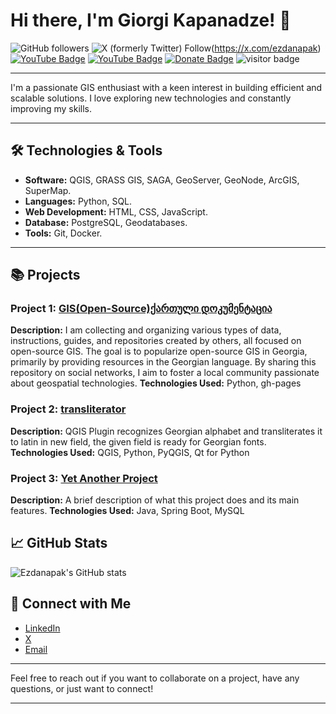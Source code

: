 # Hi there, I'm Giorgi Kapanadze! 👋

![GitHub followers](https://img.shields.io/github/followers/ezdanapak)
![X (formerly Twitter) Follow](https://img.shields.io/twitter/follow/ezdanapak)(https://x.com/ezdanapak) 
[![YouTube Badge](https://img.shields.io/badge/My-YouTube-red)](https://www.youtube.com/@GISGEORGIA)
[![YouTube Badge](https://img.shields.io/badge/My-YouTube-red)](https://www.youtube.com/@kapanadze)
[![Donate Badge](https://img.shields.io/badge/Donate-Buy%20me%20a%20coffee-yellowgreen.svg)](https://ko-fi.com/ezdanapak)
![visitor badge](https://visitor-badge.laobi.icu/badge?page_id=ezdanapak.visitor-badge&left_color=red&right_color=green&left_text=Visitors)

---

I'm a passionate GIS enthusiast with a keen interest in building efficient and scalable solutions. I love exploring new technologies and constantly improving my skills.

---

## 🛠️ Technologies & Tools

- **Software:** QGIS, GRASS GIS, SAGA, GeoServer, GeoNode, ArcGIS, SuperMap.
- **Languages:** Python, SQL.
- **Web Development:** HTML, CSS, JavaScript.
- **Database:** PostgreSQL, Geodatabases.
- **Tools:** Git, Docker.


---


## 📚 Projects

### Project 1: [GIS(Open-Source)ქართული დოკუმენტაცია](https://github.com/ezdanapak/GIS_OS_Doc)
**Description:** I am collecting and organizing various types of data, instructions, guides, and repositories created by others, all focused on open-source GIS.
The goal is to popularize open-source GIS in Georgia, primarily by providing resources in the Georgian language. By sharing this repository on social networks, I aim to foster a local community passionate about geospatial technologies.
**Technologies Used:** Python, gh-pages

### Project 2: [transliterator](https://github.com/ezdanapak/transliterator)
**Description:** QGIS Plugin recognizes Georgian alphabet and transliterates it to latin in new field, the given field is ready for Georgian fonts.
**Technologies Used:** QGIS, Python, PyQGIS, Qt for Python

### Project 3: [Yet Another Project](https://github.com/ezdanapak/yet-another-project)
**Description:** A brief description of what this project does and its main features.
**Technologies Used:** Java, Spring Boot, MySQL

## 📈 GitHub Stats

![Ezdanapak's GitHub stats](https://github-readme-stats.vercel.app/api?username=ezdanapak&show_icons=true&theme=radical)

## 🤝 Connect with Me

- [LinkedIn](https://www.linkedin.com/in/ezdanapak)
- [X](https://x.com/ezdanapak)
- [Email](mailto:g.kapanadze1908@gmail.com)

---

Feel free to reach out if you want to collaborate on a project, have any questions, or just want to connect!

---

<!--
**ezdanapak/ezdanapak** is a ✨ _special_ ✨ repository because its `README.md` (this file) appears on your GitHub profile.

Here are some ideas to get you started:

- 🔭 I’m currently working on ...
- 🌱 I’m currently learning ...
- 👯 I’m looking to collaborate on ...
- 🤔 I’m looking for help with ...
- 💬 Ask me about ...
- 📫 How to reach me: ...
- 😄 Pronouns: ...
- ⚡ Fun fact: ...
-->
